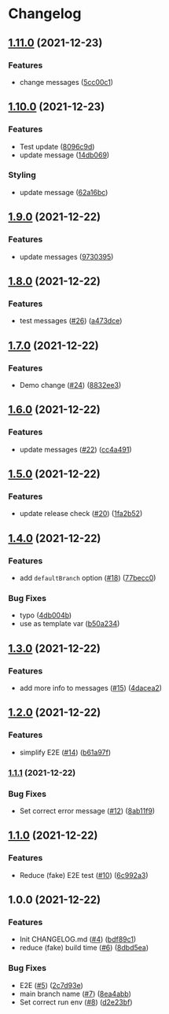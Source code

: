 # Changelog

## [1.11.0](https://www.github.com/IvanDimanov/biscuit-machine/compare/v1.10.0...v1.11.0) (2021-12-23)


### Features

* change messages ([5cc00c1](https://www.github.com/IvanDimanov/biscuit-machine/commit/5cc00c1806ab37c4e731e3a59addf5eae765a256))

## [1.10.0](https://www.github.com/IvanDimanov/biscuit-machine/compare/v1.9.0...v1.10.0) (2021-12-23)


### Features

* Test update ([8096c9d](https://www.github.com/IvanDimanov/biscuit-machine/commit/8096c9d1829e26a9549850064e0ef34a7c5ca6ea))
* update message ([14db069](https://www.github.com/IvanDimanov/biscuit-machine/commit/14db0691b95a4a33d8927163314e8abbf279796e))


### Styling

* update message ([62a16bc](https://www.github.com/IvanDimanov/biscuit-machine/commit/62a16bc7e38627b787e6c1fd20bc9b2f3c1867ec))

## [1.9.0](https://www.github.com/IvanDimanov/biscuit-machine/compare/v1.8.0...v1.9.0) (2021-12-22)


### Features

* update messages ([9730395](https://www.github.com/IvanDimanov/biscuit-machine/commit/973039527f7ee5dd5fd8d8496a3ccf7917fad610))

## [1.8.0](https://www.github.com/IvanDimanov/biscuit-machine/compare/v1.7.0...v1.8.0) (2021-12-22)


### Features

* test messages ([#26](https://www.github.com/IvanDimanov/biscuit-machine/issues/26)) ([a473dce](https://www.github.com/IvanDimanov/biscuit-machine/commit/a473dce422f8f0410d0185764de6eae818d26833))

## [1.7.0](https://www.github.com/IvanDimanov/biscuit-machine/compare/v1.6.0...v1.7.0) (2021-12-22)


### Features

* Demo change ([#24](https://www.github.com/IvanDimanov/biscuit-machine/issues/24)) ([8832ee3](https://www.github.com/IvanDimanov/biscuit-machine/commit/8832ee35d199b2f4fd3de1525327e4ef742e0c6e))

## [1.6.0](https://www.github.com/IvanDimanov/biscuit-machine/compare/v1.5.0...v1.6.0) (2021-12-22)


### Features

* update messages ([#22](https://www.github.com/IvanDimanov/biscuit-machine/issues/22)) ([cc4a491](https://www.github.com/IvanDimanov/biscuit-machine/commit/cc4a491bcebf463eafb2b08b452ca3ac33cef015))

## [1.5.0](https://www.github.com/IvanDimanov/biscuit-machine/compare/v1.4.0...v1.5.0) (2021-12-22)


### Features

* update release check ([#20](https://www.github.com/IvanDimanov/biscuit-machine/issues/20)) ([1fa2b52](https://www.github.com/IvanDimanov/biscuit-machine/commit/1fa2b52003bec647cb2e0ebd58efc01781c30b9b))

## [1.4.0](https://www.github.com/IvanDimanov/biscuit-machine/compare/v1.3.0...v1.4.0) (2021-12-22)


### Features

* add `defaultBranch` option ([#18](https://www.github.com/IvanDimanov/biscuit-machine/issues/18)) ([77becc0](https://www.github.com/IvanDimanov/biscuit-machine/commit/77becc079ea26fe1e7cdf49b668c836d9c09b82d))


### Bug Fixes

* typo ([4db004b](https://www.github.com/IvanDimanov/biscuit-machine/commit/4db004b5bbed5bf85578248beb37a53f82936a4c))
* use as template var ([b50a234](https://www.github.com/IvanDimanov/biscuit-machine/commit/b50a234cd5e3f60e6035ae2f201e8114e5a7e7c8))

## [1.3.0](https://www.github.com/IvanDimanov/biscuit-machine/compare/v1.2.0...v1.3.0) (2021-12-22)


### Features

* add more info to messages ([#15](https://www.github.com/IvanDimanov/biscuit-machine/issues/15)) ([4dacea2](https://www.github.com/IvanDimanov/biscuit-machine/commit/4dacea2f430ef262243c4a38d1570aeba94c10ea))

## [1.2.0](https://www.github.com/IvanDimanov/biscuit-machine/compare/v1.1.1...v1.2.0) (2021-12-22)


### Features

* simplify E2E ([#14](https://www.github.com/IvanDimanov/biscuit-machine/issues/14)) ([b61a97f](https://www.github.com/IvanDimanov/biscuit-machine/commit/b61a97f64b06f0c7b9c7803dcf3797d5ec071e0f))

### [1.1.1](https://www.github.com/IvanDimanov/biscuit-machine/compare/v1.1.0...v1.1.1) (2021-12-22)


### Bug Fixes

* Set correct error message ([#12](https://www.github.com/IvanDimanov/biscuit-machine/issues/12)) ([8ab11f9](https://www.github.com/IvanDimanov/biscuit-machine/commit/8ab11f99a0c97a3658497ea22dd5bb46f5543fdd))

## [1.1.0](https://www.github.com/IvanDimanov/biscuit-machine/compare/v1.0.0...v1.1.0) (2021-12-22)


### Features

* Reduce (fake) E2E test ([#10](https://www.github.com/IvanDimanov/biscuit-machine/issues/10)) ([6c992a3](https://www.github.com/IvanDimanov/biscuit-machine/commit/6c992a3433c4e0dc6c31082428072848b3941a50))

## 1.0.0 (2021-12-22)


### Features

* Init CHANGELOG.md ([#4](https://www.github.com/IvanDimanov/biscuit-machine/issues/4)) ([bdf89c1](https://www.github.com/IvanDimanov/biscuit-machine/commit/bdf89c192df226f4d7303cfd6df95b69418caa7e))
* reduce (fake) build time ([#6](https://www.github.com/IvanDimanov/biscuit-machine/issues/6)) ([8dbd5ea](https://www.github.com/IvanDimanov/biscuit-machine/commit/8dbd5eac465f76aa2435079f633e3fb62740fe26))


### Bug Fixes

* E2E ([#5](https://www.github.com/IvanDimanov/biscuit-machine/issues/5)) ([2c7d93e](https://www.github.com/IvanDimanov/biscuit-machine/commit/2c7d93eb3a41968050ba0dfac9033cc8efa38df1))
* main branch name ([#7](https://www.github.com/IvanDimanov/biscuit-machine/issues/7)) ([8ea4abb](https://www.github.com/IvanDimanov/biscuit-machine/commit/8ea4abbb5e2d348319042feca98a4703873abadc))
* Set correct run env ([#8](https://www.github.com/IvanDimanov/biscuit-machine/issues/8)) ([d2e23bf](https://www.github.com/IvanDimanov/biscuit-machine/commit/d2e23bfa340c7ea8cf849a8b5f0dea5f1381956e))
